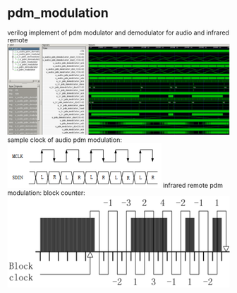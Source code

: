 # pdm_modulation
verilog implement of pdm modulator and demodulator for audio and infrared remote
![format](https://github.com/BHa2R00/pdm_modulation/blob/main/20230812180005_1547x632_scrot.png)
sample clock of audio pdm modulation:
![format](https://github.com/BHa2R00/pdm_modulation/blob/main/20230811164542_349x100_scrot.png)
infrared remote pdm modulation: block counter: 
![format](https://github.com/BHa2R00/pdm_modulation/blob/main/20230812180343_1127x463_scrot.png)
